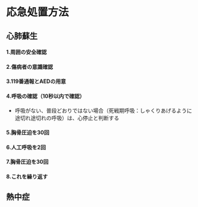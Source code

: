 # 応急処置方法

## 心肺蘇生
#### 1.周囲の安全確認
#### 2.傷病者の意識確認
#### 3.119番通報とAEDの用意
#### 4.呼吸の確認（10秒以内で確認）
- 呼吸がない、普段どおりではない場合（死戦期呼吸：しゃくりあげるように途切れ途切れの呼吸）は、心停止と判断する
#### 5.胸骨圧迫を30回
#### 6.人工呼吸を2回
#### 7.胸骨圧迫を30回
#### 8.これを繰り返す

## 熱中症
## 
